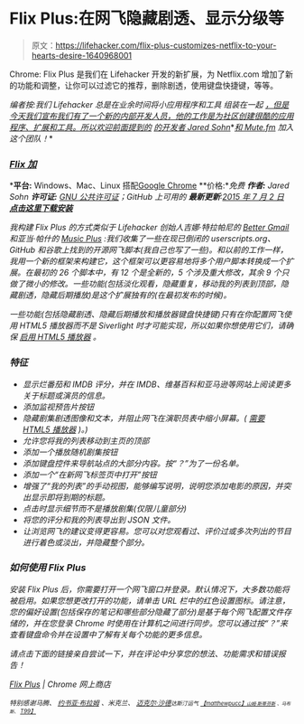 # Flix Plus:在网飞隐藏剧透、显示分级等

> 原文：<https://lifehacker.com/flix-plus-customizes-netflix-to-your-hearts-desire-1640968001>

Chrome: Flix Plus 是我们在 Lifehacker 开发的新扩展，为 Netflix.com 增加了新的功能和调整，让你可以过滤它的推荐，删除剧透，使用键盘快捷键，等等。



*编者按:我们 Lifehacker 总是在业余时间将小应用程序和工具* *组装在一起* [*，但是今天我们宣布我们有了一个新的内部开发人员，他的工作是为社区创建很酷的应用程序、扩展和工具。所以欢迎前面提到的*](http://lifehacker.com/tag/lifehacker-code) [*的开发者 Jared Sohn*](http://lifehacker.com/mutetab-quickly-finds-and-silences-that-noisy-buried-b-5826592)*[*和 Mute.fm*](http://lifehacker.com/mute-fm-automatically-mutes-your-music-when-you-play-a-1459134546) *加入这个团队！**

### *[Flix 加](https://chrome.google.com/webstore/detail/flix-plus/fcjjgdnadfneaamhipplgpfkdnbfagla)*

***平台:** Windows、Mac、Linux 搭配[Google Chrome](http://www.google.com/chrome)
**价格:**免费
**作者:** Jared Sohn
**许可证:** [GNU 公共许可证](http://www.gnu.org/copyleft/gpl.html)；GitHub 上可用的
**最新更新**:[2015 年 7 月 2 日](http://lifehacker.com/preview/flix-plus-customizes-every-corner-of-netflixs-new-inter-1715305787#_ga=1.107246790.515970378.1434646157)
[**点击这里下载安装**](https://chrome.google.com/webstore/detail/flix-plus/fcjjgdnadfneaamhipplgpfkdnbfagla)*

*我构建 Flix Plus 的方式类似于 Lifehacker 创始人吉娜·特拉帕尼的 [Better Gmail](http://lifehacker.com/lifehacker-code-better-gmail-firefox-extension-251923) 和亚当·帕什的 [Music Plus](http://lifehacker.com/music-plus-makes-google-music-awesome-5826754) :我们收集了一些在现已倒闭的 userscripts.org、GitHub 和谷歌上找到的开源网飞脚本(我自己也写了一些)。和以前的工作一样，我用一个新的框架来构建它，这个框架可以更容易地将多个用户脚本转换成一个扩展。在最初的 26 个脚本中，有 12 个是全新的，5 个涉及重大修改，其余 9 个只做了微小的修改。一些功能(包括淡化观看，隐藏重复，移动我的列表到顶部，隐藏剧透，隐藏后期播放)是这个扩展独有的(在最初发布的时候)。*

*一些功能(包括隐藏剧透、隐藏后期播放和播放器键盘快捷键)只有在你配置网飞使用 HTML5 播放器而不是 Siverlight 时才可能实现，所以如果你想使用它们，请确保 [启用 HTML5 播放器](http://www.reddit.com/r/netflix/comments/2cti15/meta_html5_available_in_chrome_beta/) 。*

### *特征*

*   *显示烂番茄和 IMDB 评分，并在 IMDB、维基百科和亚马逊等网站上阅读更多关于标题或演员的信息。*
*   *添加监视预告片按钮*
*   *隐藏剧集剧透图像和文本，并阻止网飞在演职员表中缩小屏幕。( [需要 HTML5 播放器](http://www.reddit.com/r/netflix/comments/2cti15/meta_html5_available_in_chrome_beta/) )。)*
*   *允许您将我的列表移动到主页的顶部*
*   *添加一个播放随机剧集按钮*
*   *添加键盘控件来导航站点的大部分内容。按“？”为了一份名单。*
*   *添加一个“在新网飞标签页中打开”按钮*
*   *增强了“我的列表”的手动视图，能够编写说明，说明您添加电影的原因，并突出显示即将到期的标题。*
*   *点击时显示细节而不是播放剧集(仅限儿童部分)* 
*   *将您的评分和我的列表导出到 JSON 文件。*
*   *让浏览网飞的建议变得更容易。您可以对您观看过、评价过或多次列出的节目进行着色或淡出，并隐藏整个部分。*

### *如何使用 Flix Plus*

*安装 Flix Plus 后，你需要打开一个网飞窗口并登录。默认情况下，大多数功能将被启用。如果您想更改打开的功能，请单击 URL 栏中的红色设置图标。请注意，您的偏好设置(包括保存的笔记和哪些部分隐藏了部分)是基于每个网飞配置文件存储的，并在您登录 Chrome 时使用在计算机之间进行同步。您可以通过按“？”来查看键盘命令并在设置中了解有关每个功能的更多信息。*

*请点击下面的链接亲自尝试一下，并在评论中分享您的想法、功能需求和错误报告！*

*[Flix Plus](https://chrome.google.com/webstore/detail/better-netflix/fcjjgdnadfneaamhipplgpfkdnbfagla) | Chrome 网上商店*

**<small>特别感谢马腾、</small>* [*<small>约书亚·布拉姆</small>*](https://github.com/joshblum/netflix-rate-chrome-ext/blob/master/js/ratings.js) *<small>、米克兰、</small>* [*<small>迈克尔·沙德</small>*](https://github.com/michaelschade/netflix-trailers)*<small></small>*<small>*<small>达斯汀运气</small>* [*<small>【matthewpucc】</small>*](https://github.com/matthewpucc/Netflix-Details-Link)*<small></small>*<small>[*<small>山姆·斯蒂芬斯</small>*](https://github.com/SamStephens/netflix-expiring) *<small>、马布斯、</small>* [*<small></small>T99】*](http://userstyles.org/styles/77414)</small></small>*

*<small><small></small></small>*